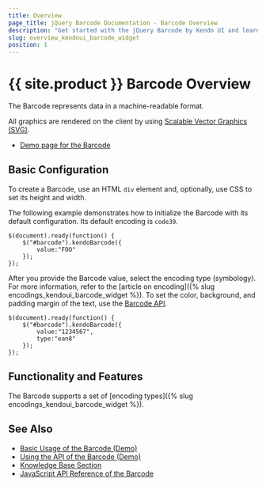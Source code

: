 ```yaml
---
title: Overview
page_title: jQuery Barcode Documentation - Barcode Overview
description: "Get started with the jQuery Barcode by Kendo UI and learn how to create, initialize, and enable the widget."
slug: overview_kendoui_barcode_widget
position: 1
---
```


# {{ site.product }} Barcode Overview

The Barcode represents data in a machine-readable format.

All graphics are rendered on the client by using [Scalable Vector Graphics (SVG)](https://www.w3.org/Graphics/SVG/).

* [Demo page for the Barcode](https://demos.telerik.com/kendo-ui/barcode/index)

## Basic Configuration

To create a Barcode, use an HTML `div` element and, optionally, use CSS to set its height and width.

<div id="barcode"></div>

The following example demonstrates how to initialize the Barcode with its default configuration. Its default encoding is `code39`.

    $(document).ready(function() {
        $("#barcode").kendoBarcode({
            value:"FOO"
        });
    });

After you provide the Barcode value, select the encoding type (symbology). For more information, refer to the [article on encoding]({% slug encodings_kendoui_barcode_widget %}). To set the color, background, and padding margin of the text, use the [Barcode API](/api/javascript/dataviz/ui/barcode).

    $(document).ready(function() {
        $("#barcode").kendoBarcode({
            value:"1234567",
            type:"ean8"
        });
    });

## Functionality and Features  

The Barcode supports a set of [encoding types]({% slug encodings_kendoui_barcode_widget %}).

## See Also

* [Basic Usage of the Barcode (Demo)](https://demos.telerik.com/kendo-ui/barcode/index)
* [Using the API of the Barcode (Demo)](https://demos.telerik.com/kendo-ui/barcode/api)
* [Knowledge Base Section](/knowledge-base)
* [JavaScript API Reference of the Barcode](/api/javascript/dataviz/ui/barcode)
